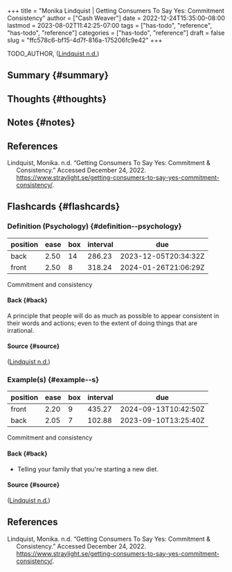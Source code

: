 +++
title = "Monika Lindquist | Getting Consumers To Say Yes: Commitment Consistency"
author = ["Cash Weaver"]
date = 2022-12-24T15:35:00-08:00
lastmod = 2023-08-02T11:42:25-07:00
tags = ["has-todo", "reference", "has-todo", "reference"]
categories = ["has-todo", "reference"]
draft = false
slug = "ffc578c6-bf15-4d7f-816a-175206fc9e42"
+++

TODO_AUTHOR, (<a href="#citeproc_bib_item_1">Lindquist n.d.</a>)


## Summary {#summary}


## Thoughts {#thoughts}


## Notes {#notes}

## References

<style>.csl-entry{text-indent: -1.5em; margin-left: 1.5em;}</style><div class="csl-bib-body">
  <div class="csl-entry"><a id="citeproc_bib_item_1"></a>Lindquist, Monika. n.d. “Getting Consumers To Say Yes: Commitment &#38; Consistency.” Accessed December 24, 2022. <a href="https://www.straylight.se/getting-consumers-to-say-yes-commitment-consistency/">https://www.straylight.se/getting-consumers-to-say-yes-commitment-consistency/</a>.</div>
</div>


## Flashcards {#flashcards}


### Definition (Psychology) {#definition--psychology}

| position | ease | box | interval | due                  |
|----------|------|-----|----------|----------------------|
| back     | 2.50 | 14  | 286.23   | 2023-12-05T20:34:32Z |
| front    | 2.50 | 8   | 318.24   | 2024-01-26T21:06:29Z |

Commitment and consistency


#### Back {#back}

A principle that people will do as much as possible to appear consistent in their words and actions; even to the extent of doing things that are irrational.


#### Source {#source}

(<a href="#citeproc_bib_item_1">Lindquist n.d.</a>)


### Example(s) {#example--s}

| position | ease | box | interval | due                  |
|----------|------|-----|----------|----------------------|
| front    | 2.20 | 9   | 435.27   | 2024-09-13T10:42:50Z |
| back     | 2.05 | 7   | 102.88   | 2023-09-10T13:25:40Z |

Commitment and consistency


#### Back {#back}

-   Telling your family that you're starting a new diet.


#### Source {#source}

(<a href="#citeproc_bib_item_1">Lindquist n.d.</a>)

## References

<style>.csl-entry{text-indent: -1.5em; margin-left: 1.5em;}</style><div class="csl-bib-body">
  <div class="csl-entry"><a id="citeproc_bib_item_1"></a>Lindquist, Monika. n.d. “Getting Consumers To Say Yes: Commitment &#38; Consistency.” Accessed December 24, 2022. <a href="https://www.straylight.se/getting-consumers-to-say-yes-commitment-consistency/">https://www.straylight.se/getting-consumers-to-say-yes-commitment-consistency/</a>.</div>
</div>
